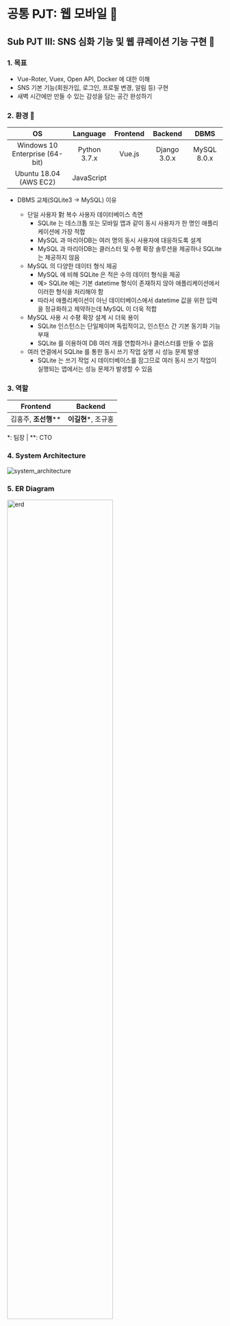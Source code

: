 # 공통 PJT: 웹 모바일 :office:

## Sub PJT Ⅲ: SNS 심화 기능 및 웹 큐레이션 기능 구현  :city_sunset:

### 1. 목표

* Vue-Roter, Vuex, Open API, Docker 에 대한 이해
* SNS 기본 기능(회원가입, 로그인, 프로필 변경, 알림 등) 구현
* 새벽 시간에만 만들 수 있는 감성을 담는 공간 완성하기



### 2. 환경 :deciduous_tree:

|               OS               |   Language   | Frontend |   Backend    |    DBMS     |
| :----------------------------: | :----------: | :------: | :----------: | :---------: |
| Windows 10 Enterprise (64-bit) | Python 3.7.x |  Vue.js  | Django 3.0.x | MySQL 8.0.x |
|     Ubuntu 18.04 (AWS EC2)     |  JavaScript  |          |              |             |

* DBMS 교체(SQLite3 → MySQL) 이유

  * 단일 사용자 對 복수 사용자 데이터베이스 측면
    * SQLite 는 데스크톱 또는 모바일 앱과 같이 동시 사용자가 한 명인 애플리케이션에 가장 적합
    * MySQL 과 마리아DB는 여러 명의 동시 사용자에 대응하도록 설계
    * MySQL 과 마리아DB는 클러스터 및 수평 확장 솔루션을 제공하나 SQLite 는 제공하지 않음
  * MySQL 의 다양한 데이터 형식 제공
    * MySQL 에 비해 SQLite 은 적은 수의 데이터 형식을 제공
    * 예> SQLite 에는 기본 datetime 형식이 존재하지 않아 애플리케이션에서 이러한 형식을 처리해야 함
    * 따라서 애플리케이션이 아닌 데이터베이스에서 datetime 값을 위한 입력을 정규화하고 제약하는데 MySQL 이 더욱 적합
  * MySQL 사용 시 수평 확장 설계 시 더욱 용이
    * SQLite 인스턴스는 단일체이며 독립적이고, 인스턴스 간 기본 동기화 기능 부재
    * SQLite 를 이용하여 DB 여러 개를 연합하거나 클러스터를 만들 수 없음
  * 여러 연결에서 SQLite 를 통한 동시 쓰기 작업 실행 시 성능 문제 발생
    * SQLite 는 쓰기 작업 시 데이터베이스를 잠그므로 여러 동시 쓰기 작업이 실행되는 앱에서는 성능 문제가 발생할 수 있음



### 3. 역할

|       Frontend       |       Backend       |
| :------------------: | :-----------------: |
| 김홍주, **조선행**** | **이길현***, 조규홍 |

*: 팀장 | **: CTO



### 4. System Architecture

![system_architecture](https://user-images.githubusercontent.com/52685206/73622923-59860380-467e-11ea-99e6-90881f1f614c.png) 



### 5. ER Diagram

<img src="https://user-images.githubusercontent.com/52685206/73625718-580e0880-4689-11ea-9e6c-f97c9b845baf.png" alt="erd" style="width: 70%; height: 70%;" />



### 6. Git Workflow (기능별로 세분화하여 수정 예정)

![git_workflow](https://user-images.githubusercontent.com/52685206/73424672-e1b09400-4372-11ea-9f27-163147f844d2.png)





-----



### Screenshot

#### 1. Mobile @ Android

<img src="https://user-images.githubusercontent.com/52685206/73453138-bb104e80-43ae-11ea-946e-de54e9845c94.jpg" alt="Screenshot_20200130-214239_Samsung Internet" style="width: 50%; height: 50%;" />

<img src="https://user-images.githubusercontent.com/52685206/73453140-bc417b80-43ae-11ea-81e6-ae27c2ba9a14.jpg" alt="Screenshot_20200130-214247_Samsung Internet" style="width: 50%; height: 50%;" />

<img src="https://user-images.githubusercontent.com/52685206/73453142-bcda1200-43ae-11ea-9e36-0e3c9063a5a1.jpg" alt="Screenshot_20200130-214300_Samsung Internet" style="width: 50%; height: 50%;" />

<img src="https://user-images.githubusercontent.com/52685206/73453145-be0b3f00-43ae-11ea-8861-55b8c54658a4.jpg" alt="Screenshot_20200130-214311_Samsung Internet" style="width: 50%; height: 50%;" />





#### 2. Mobile @ IPadOS

<img src="https://user-images.githubusercontent.com/52685206/73453064-9320eb00-43ae-11ea-8d3b-56c4678c7368.jpg" alt="Image from iOS - 1" style="width: 50%; height: 50%;" />

<img src="https://user-images.githubusercontent.com/52685206/73453065-94521800-43ae-11ea-8a8f-6c2ccc78cb00.png" alt="Image from iOS - 2" style="width: 50%; height: 50%;" />

<img src="https://user-images.githubusercontent.com/52685206/73453073-96b47200-43ae-11ea-8cfe-748a32ff3c99.png" alt="Image from iOS - 3" style="width:50%; height:50%" />

